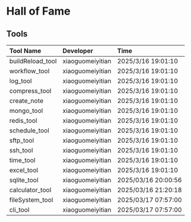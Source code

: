 # Hall of Fame

## Tools

| Tool Name       | Developer          | Time |
| :---------------- | :----------------- | :----------------- |
| buildReload_tool | xiaoguomeiyitian | 2025/3/16 19:01:10 |
| workflow_tool    | xiaoguomeiyitian | 2025/3/16 19:01:10 |
| log_tool         | xiaoguomeiyitian | 2025/3/16 19:01:10 |
| compress_tool    | xiaoguomeiyitian | 2025/3/16 19:01:10 |
| create_note      | xiaoguomeiyitian | 2025/3/16 19:01:10 |
| mongo_tool       | xiaoguomeiyitian | 2025/3/16 19:01:10 |
| redis_tool       | xiaoguomeiyitian | 2025/3/16 19:01:10 |
| schedule_tool    | xiaoguomeiyitian | 2025/3/16 19:01:10 |
| sftp_tool        | xiaoguomeiyitian | 2025/3/16 19:01:10 |
| ssh_tool         | xiaoguomeiyitian | 2025/3/16 19:01:10 |
| time_tool        | xiaoguomeiyitian | 2025/3/16 19:01:10 |
| excel_tool        | xiaoguomeiyitian | 2025/3/16 19:01:10 |
| sqlite_tool      | xiaoguomeiyitian | 2025/03/16 20:00:56 |
| calculator_tool  | xiaoguomeiyitian | 2025/03/16 21:20:18 |
| fileSystem_tool  | xiaoguomeiyitian | 2025/03/17 07:57:00 |
| cli_tool         | xiaoguomeiyitian | 2025/03/17 07:57:00 |
